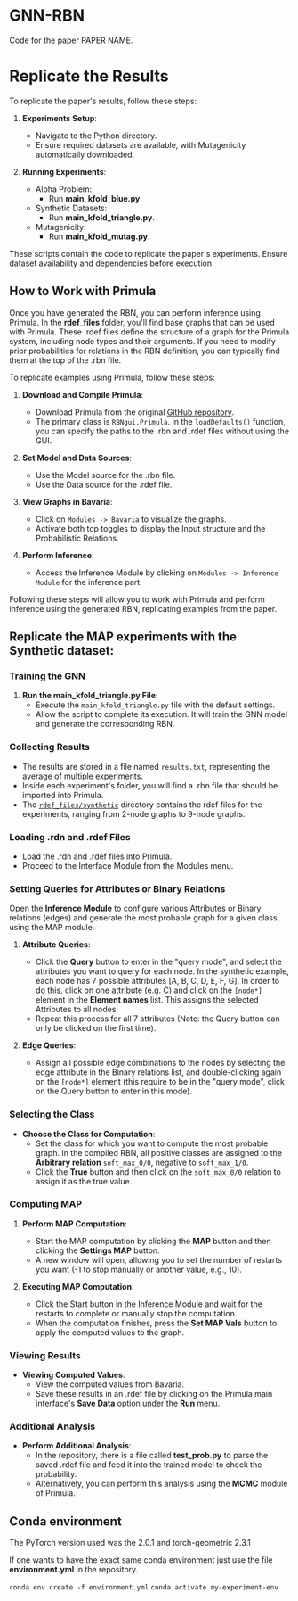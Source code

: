 # GNN-RBN
Code for the paper PAPER NAME.

# Replicate the Results

To replicate the paper's results, follow these steps:

1. **Experiments Setup**:
   - Navigate to the Python directory.
   - Ensure required datasets are available, with Mutagenicity automatically downloaded.

2. **Running Experiments**:
   - Alpha Problem:
     - Run **main_kfold_blue.py**.
   - Synthetic Datasets:
     - Run **main_kfold_triangle.py**.
   - Mutagenicity:
     - Run **main_kfold_mutag.py**.

These scripts contain the code to replicate the paper's experiments. Ensure dataset availability and dependencies before execution.

## How to Work with Primula

Once you have generated the RBN, you can perform inference using Primula. In the **rdef_files** folder, you'll find base graphs that can be used with Primula. These .rdef files define the structure of a graph for the Primula system, including node types and their arguments. If you need to modify prior probabilities for relations in the RBN definition, you can typically find them at the top of the .rbn file.

To replicate examples using Primula, follow these steps:

1. **Download and Compile Primula**:
   - Download Primula from the original [GitHub repository](https://github.com/manfred-jaeger-aalborg/primula3).
   - The primary class is `RBNgui.Primula`. In the `loadDefaults()` function, you can specify the paths to the .rbn and .rdef files without using the GUI.

2. **Set Model and Data Sources**:
   - Use the Model source for the .rbn file.
   - Use the Data source for the .rdef file.

3. **View Graphs in Bavaria**:
   - Click on `Modules -> Bavaria` to visualize the graphs.
   - Activate both top toggles to display the Input structure and the Probabilistic Relations.

4. **Perform Inference**:
   - Access the Inference Module by clicking on `Modules -> Inference Module` for the inference part.

Following these steps will allow you to work with Primula and perform inference using the generated RBN, replicating examples from the paper.

  
## Replicate the MAP experiments with the Synthetic dataset:

### Training the GNN

1. **Run the main_kfold_triangle.py File**:
   - Execute the `main_kfold_triangle.py` file with the default settings.
   - Allow the script to complete its execution. It will train the GNN model and generate the corresponding RBN.

### Collecting Results

- The results are stored in a file named `results.txt`, representing the average of multiple experiments.
- Inside each experiment's folder, you will find a .rbn file that should be imported into Primula.
- The [`rdef_files/synthetic`](https://github.com/raffaelepojer/RBN-GNN/tree/main/rdef_files/synthetic) directory contains the rdef files for the experiments, ranging from 2-node graphs to 9-node graphs.

### Loading .rdn and .rdef Files

- Load the .rdn and .rdef files into Primula.
- Proceed to the Interface Module from the Modules menu.

### Setting Queries for Attributes or Binary Relations

Open the **Inference Module** to configure various Attributes or Binary relations (edges) and generate the most probable graph for a given class, using the MAP module.
   
1. **Attribute Queries**:
   - Click the **Query** button to enter in the "query mode", and select the attributes you want to query for each node. In the synthetic example, each node has 7 possible attributes [A, B, C, D, E, F, G]. In order to do this, click on one attribute (e.g. C) and click on the `[node*]` element in the **Element names** list. This assigns the selected Attributes to all nodes.
   - Repeat this process for all 7 attributes (Note: the Query button can only be clicked on the first time).
   
2. **Edge Queries**:
   - Assign all possible edge combinations to the nodes by selecting the edge attribute in the Binary relations list, and double-clicking again on the `[node*]` element (this require to be in the "query mode", click on the Query button to enter in this mode).

### Selecting the Class

- **Choose the Class for Computation**:
   - Set the class for which you want to compute the most probable graph. In the compiled RBN, all positive classes are assigned to the **Arbitrary relation** `soft_max_0/0`, negative to `soft_max_1/0`.
   - Click the **True** button and then click on the `soft_max_0/0` relation to assign it as the true value.

### Computing MAP

1. **Perform MAP Computation**:
   - Start the MAP computation by clicking the **MAP** button and then clicking the **Settings MAP** button.
   - A new window will open, allowing you to set the number of restarts you want (-1 to stop manually or another value, e.g., 10).
   
2. **Executing MAP Computation**:
   - Click the Start button in the Inference Module and wait for the restarts to complete or manually stop the computation.
   - When the computation finishes, press the **Set MAP Vals** button to apply the computed values to the graph.

### Viewing Results

- **Viewing Computed Values**:
   - View the computed values from Bavaria.
   - Save these results in an .rdef file by clicking on the Primula main interface's **Save Data** option under the **Run** menu.

### Additional Analysis

- **Perform Additional Analysis**:
   - In the repository, there is a file called **test_prob.py** to parse the saved .rdef file and feed it into the trained model to check the probability.
   - Alternatively, you can perform this analysis using the **MCMC** module of Primula.


## Conda environment
The PyTorch version used was the 2.0.1 and torch-geometric 2.3.1

If one wants to have the exact same conda environment just use the file **environment.yml** in the repository.


`conda env create -f environment.yml`
`conda activate my-experiment-env`